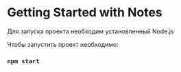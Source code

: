 # Getting Started with Notes

Для запуска проекта необходим установленный Node.js

Чтобы запустить проект необходимо:

### `npm start`


